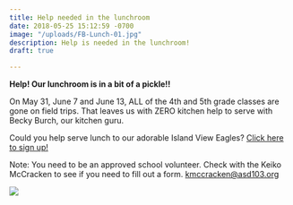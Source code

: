 ```yaml
---
title: Help needed in the lunchroom
date: 2018-05-25 15:12:59 -0700
image: "/uploads/FB-Lunch-01.jpg"
description: Help is needed in the lunchroom!
draft: true

---
```

**Help! Our lunchroom is in a bit of a pickle!!**

On May 31, June 7 and June 13, ALL of the 4th and 5th grade classes are gone on field trips. That leaves us with ZERO kitchen help to serve with Becky Burch, our kitchen guru.

Could you help serve lunch to our adorable Island View Eagles? [Click here to sign up!](http://bit.ly/2018lunchhelp "http://bit.ly/2018lunchhelp")

Note: You need to be an approved school volunteer. Check with the Keiko McCracken to see if you need to fill out a form. kmccracken@asd103.org

![](/uploads/BeckyBurch.jpg)